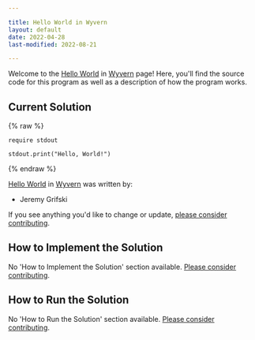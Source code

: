 ```yaml
---

title: Hello World in Wyvern
layout: default
date: 2022-04-28
last-modified: 2022-08-21

---
```


Welcome to the [Hello World](https://sampleprograms.io/projects/hello-world) in [Wyvern](https://sampleprograms.io/languages/wyvern) page! Here, you'll find the source code for this program as well as a description of how the program works.

## Current Solution

{% raw %}

```wyvern
require stdout

stdout.print("Hello, World!")
```

{% endraw %}

[Hello World](https://sampleprograms.io/projects/hello-world) in [Wyvern](https://sampleprograms.io/languages/wyvern) was written by:

- Jeremy Grifski

If you see anything you'd like to change or update, [please consider contributing](https://github.com/TheRenegadeCoder/sample-programs).

## How to Implement the Solution

No 'How to Implement the Solution' section available. [Please consider contributing](https://github.com/TheRenegadeCoder/sample-programs-website).

## How to Run the Solution

No 'How to Run the Solution' section available. [Please consider contributing](https://github.com/TheRenegadeCoder/sample-programs-website).
